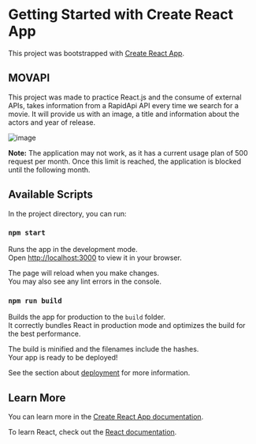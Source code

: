 # Getting Started with Create React App

This project was bootstrapped with [Create React App](https://github.com/facebook/create-react-app).

## MOVAPI

This project was made to practice React.js and the consume of external APIs, takes information from a RapidApi API every time we search for a movie. 
It will provide us with an image, a title and information about the actors and year of release.

![image](https://user-images.githubusercontent.com/89318618/174445983-3dab175e-e3e4-428b-b338-f26bcceb8224.png)


**Note:** The application may not work, as it has a current usage plan of 500 request per month. Once this limit is reached, the application is blocked until the following month. 

## Available Scripts

In the project directory, you can run:

### `npm start`

Runs the app in the development mode.\
Open [http://localhost:3000](http://localhost:3000) to view it in your browser.

The page will reload when you make changes.\
You may also see any lint errors in the console.

### `npm run build`

Builds the app for production to the `build` folder.\
It correctly bundles React in production mode and optimizes the build for the best performance.

The build is minified and the filenames include the hashes.\
Your app is ready to be deployed!

See the section about [deployment](https://facebook.github.io/create-react-app/docs/deployment) for more information.

## Learn More

You can learn more in the [Create React App documentation](https://facebook.github.io/create-react-app/docs/getting-started).

To learn React, check out the [React documentation](https://reactjs.org/).
